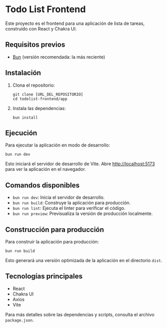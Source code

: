 # Todo List Frontend

Este proyecto es el frontend para una aplicación de lista de tareas, construido con React y Chakra UI.

## Requisitos previos

- [Bun](https://bun.sh/) (versión recomendada: la más reciente)

## Instalación

1. Clona el repositorio:
   ```
   git clone [URL_DEL_REPOSITORIO]
   cd todolist-frontend/app
   ```

2. Instala las dependencias:
   ```
   bun install
   ```

## Ejecución

Para ejecutar la aplicación en modo de desarrollo:

```
bun run dev
```

Esto iniciará el servidor de desarrollo de Vite. Abre [http://localhost:5173](http://localhost:5173) para ver la aplicación en el navegador.

## Comandos disponibles

- `bun run dev`: Inicia el servidor de desarrollo.
- `bun run build`: Construye la aplicación para producción.
- `bun run lint`: Ejecuta el linter para verificar el código.
- `bun run preview`: Previsualiza la versión de producción localmente.

## Construcción para producción

Para construir la aplicación para producción:

```
bun run build
```

Esto generará una versión optimizada de la aplicación en el directorio `dist`.

## Tecnologías principales

- React
- Chakra UI
- Axios
- Vite

Para más detalles sobre las dependencias y scripts, consulta el archivo `package.json`.
```
